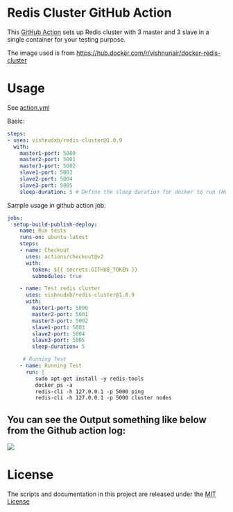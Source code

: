 # Redis Cluster GitHub Action

This [GitHub Action](https://github.com/features/actions) sets up Redis cluster with 3 master and 3 slave in a single container for your testing purpose.

The image used is from https://hub.docker.com/r/vishnunair/docker-redis-cluster

# Usage

See [action.yml](action.yml)

Basic:
```yaml
steps:
- uses: vishnudxb/redis-cluster@1.0.9
  with:
    master1-port: 5000
    master2-port: 5001
    master3-port: 5002
    slave1-port: 5003
    slave2-port: 5004
    slave3-port: 5005
    sleep-duration: 5 # Define the sleep duration for docker to run (Here we set default to 5seconds)
```

Sample usage in github action job:

```yaml
jobs:
  setup-build-publish-deploy:
    name: Run tests
    runs-on: ubuntu-latest
    steps:
    - name: Checkout
      uses: actions/checkout@v2
      with:
        token: ${{ secrets.GITHUB_TOKEN }}
        submodules: true

    - name: Test redis cluster
      uses: vishnudxb/redis-cluster@1.0.9
      with:
        master1-port: 5000
        master2-port: 5001
        master3-port: 5002
        slave1-port: 5003
        slave2-port: 5004
        slave3-port: 5005
        sleep-duration: 5

     # Running Test
    - name: Running Test
      run: |
         sudo apt-get install -y redis-tools
         docker ps -a
         redis-cli -h 127.0.0.1 -p 5000 ping
         redis-cli -h 127.0.0.1 -p 5000 cluster nodes
```

## You can see the Output something like below from the Github action log:

![](https://i.imgur.com/JtzVMNr.png)

# License

The scripts and documentation in this project are released under the [MIT License](LICENSE)
